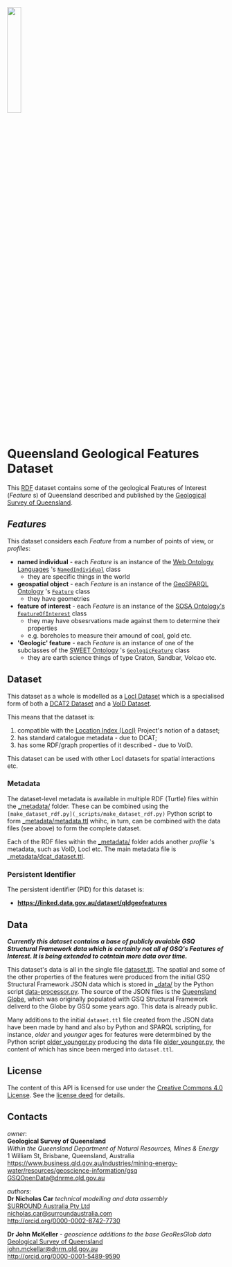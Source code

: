 <img src="gsq.jpg" style="width:25%" />

# Queensland Geological Features Dataset
This [RDF](https://en.wikipedia.org/wiki/RDF) dataset contains some of the geological Features of Interest (_Feature_ s) of Queensland described and published by the [Geological Survey of Queensland](https://en.wikipedia.org/wiki/Geological_Survey_of_Queensland).


## _Features_

This dataset considers each _Feature_ from a number of points of view, or _profiles_:

* **named individual** - each _Feature_ is an instance of the [Web Ontology Languages](https://en.wikipedia.org/wiki/Web_Ontology_Language) 's [`NamedIndividual`](https://www.w3.org/TR/owl2-syntax/#Named_Individuals) class
  * they are specific things in the world
* **geospatial object** - each _Feature_ is an instance of the [GeoSPARQL Ontology](https://github.com/opengeospatial/ogc-geosparql/blob/master/1.1/geo.ttl) 's [`Feature`](http://www.opengis.net/ont/geosparql#Feature) class
  * they have geometries
* **feature of interest** - each _Feature_ is an instance of the [SOSA Ontology's `FeatureOfInterest`](https://www.w3.org/TR/vocab-ssn/#SOSAFeatureOfInterest) class
  * they may have obsesrvations made against them to determine their properties
  * e.g. boreholes to measure their amound of coal, gold etc.
* **'Geologic' feature** - each _Feature_ is an instance of one of the subclasses of the [SWEET Ontology](https://sweetontology.net/) 's [`GeologicFeature`](http://sweetontology.net/realmGeol/GeologicFeature) class
  * they are earth science things of type Craton, Sandbar, Volcao etc.


## Dataset

This dataset as a whole is modelled as a [LocI Dataset](https://linked.data.gov.au/def/loci#Dataset) which is a specialised form of both a [DCAT2 Dataset](https://www.w3.org/TR/vocab-dcat-2/#Class:Dataset) and a [VoID Dataset](http://rdfs.org/ns/void#Dataset). 

This means that the dataset is:

1. compatible with the [Location Index (LocI)](https://www.ga.gov.au/locationindex) Project's notion of a dataset;
2. has standard catalogue metadata - due to DCAT;
3. has some RDF/graph properties of it described - due to VoID. 

This dataset can be used with other LocI datasets for spatial interactions etc.

### Metadata

The dataset-level metadata is available in multiple RDF (Turtle) files within the [_metadata/](_metadata/) folder. These can be combined using the `[make_dataset_rdf.py](_scripts/make_dataset_rdf.py)` Python script to form [_metadata/metadata.ttl](_metadata/metadata.ttl) whihc, in turn, can be combined with the data files (see above) to form the complete dataset.

Each of the RDF files within the [_metadata/](_metadata/) folder adds another *profile* 's metadata, such as VoID, LocI etc. The main metadata file is [_metadata/dcat_dataset.ttl](_metadata/dcat_dataset.ttl).


### Persistent Identifier
The persistent identifier (PID) for this dataset is:

* **https://linked.data.gov.au/dataset/qldgeofeatures**


## Data
***Currently this dataset contains a base of publicly avaiable GSQ Structural Framework data which is certainly not all of GSQ's Features of Interest. It is being extended to cotntain more data over time.***

This dataset's data is all in the single file [dataset.ttl](dataset.ttl). The spatial and some of the other properties of the features were produced from the initial GSQ Structural Framework JSON data which is stored in [_data/](_data/) by the Python script [data-processor.py](_scripts/data-processor.py). The source of the JSON files is the [Queensland Globe](https://qldglobe.information.qld.gov.au/), which was originally populated with GSQ Structural Framework deliverd to the Globe by GSQ some years ago. This data is already public.

Many additions to the initial `dataset.ttl` file created from the JSON data have been made by hand and also by Python and SPARQL scripting, for instance, _older_ and _younger_ ages for features were determbined by the Python script [older_younger.py](_scripts/older_younger.py) producing the data file [older_younger.py](reference/older_younger.py), the content of which has since been merged into `dataset.ttl`.

 
## License
The content of this API is licensed for use under the [Creative Commons 4.0 License](https://creativecommons.org/licenses/by/4.0/). See the [license deed](LICENSE) for details.


## Contacts
*owner*:  
**Geological Survey of Queensland**  
*Within the Queensland Department of Natural Resources, Mines & Energy*  
1 William St, Brisbane, Queensland, Australia  
<https://www.business.qld.gov.au/industries/mining-energy-water/resources/geoscience-information/gsq>  
<GSQOpenData@dnrme.qld.gov.au>  

*authors*:  
**Dr Nicholas Car** *technical modelling and data assembly*  
[SURROUND Australia Pty Ltd](https://surroundaustralia.com)  
<nicholas.car@surroundaustralia.com>  
<http://orcid.org/0000-0002-8742-7730>  

**Dr John McKeller** - *geoscience additions to the base GeoResGlob data*  
[Geological Survey of Queensland](https://www.business.qld.gov.au/industries/mining-energy-water/resources/geoscience-information/gsq)  
<john.mckellar@dnrm.qld.gov.au>  
<http://orcid.org/0000-0001-5489-9590>  
